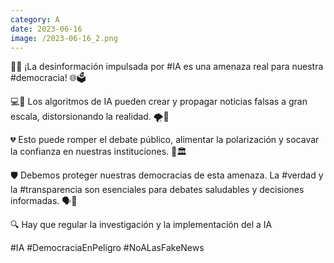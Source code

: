 ```yaml
--- 
category: A 
date: 2023-06-16 
image: /2023-06-16_2.png 
--- 
```


🚨😲 ¡La desinformación impulsada por #IA es una amenaza real para nuestra #democracia! 🌐🗳

💻🔀 Los algoritmos de IA pueden crear y propagar noticias falsas a gran escala, distorsionando la realidad. 🌪📰

💔 Esto puede romper el debate público, alimentar la polarización y socavar la confianza en nuestras instituciones. 💬🏛

🛡 Debemos proteger nuestras democracias de esta amenaza. La #verdad y la #transparencia son esenciales para debates saludables y decisiones informadas. 🗣🌈

🔍 Hay que regular la investigación y la implementación del a IA

#IA #DemocraciaEnPeligro #NoALasFakeNews